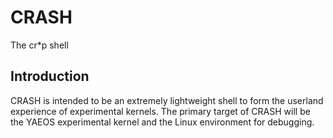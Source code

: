 # CRASH

The cr*p shell

## Introduction

CRASH is intended to be an extremely lightweight shell to form the userland
experience of experimental kernels. The primary target of CRASH will be the
YAEOS experimental kernel and the Linux environment for debugging.
